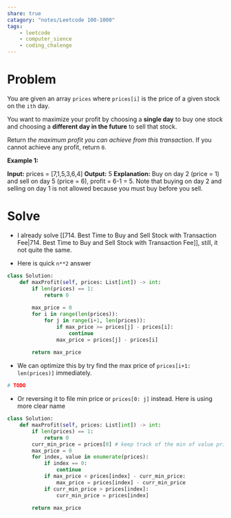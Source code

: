 ```yaml
---
share: true
catagory: "notes/Leetcode 100-1000"
tags:
    - leetcode
    - computer_sience
    - coding_chalenge
---
```


# Problem

You are given an array `prices` where `prices[i]` is the price of a given stock on the `ith` day.

You want to maximize your profit by choosing a **single day** to buy one stock and choosing a **different day in the future** to sell that stock.

Return _the maximum profit you can achieve from this transaction_. If you cannot achieve any profit, return `0`.

**Example 1:**

**Input:** prices = [7,1,5,3,6,4]
**Output:** 5
**Explanation:** Buy on day 2 (price = 1) and sell on day 5 (price = 6), profit = 6-1 = 5.
Note that buying on day 2 and selling on day 1 is not allowed because you must buy before you sell.

# Solve
- I already solve [[714. Best Time to Buy and Sell Stock with Transaction Fee|714. Best Time to Buy and Sell Stock with Transaction Fee]], still, it not quite the same.

- Here is quick `n**2` answer
```python
class Solution:
    def maxProfit(self, prices: List[int]) -> int:
        if len(prices) == 1:
            return 0
        
        max_price = 0
        for i in range(len(prices)):
            for j in range(i+1, len(prices)):
                if max_price >= prices[j] - prices[i]:
                    continue
                max_price = prices[j] - prices[i]
        
        return max_price
```

- We can optimize this by try find the max price of  `prices[i+1: len(prices)]` immediately. 
```python
# TODO
```
- Or reversing it to file min price or `prices[0: j]` instead. Here is using more clear name
```python
class Solution:
    def maxProfit(self, prices: List[int]) -> int:
        if len(prices) == 1:
            return 0
        curr_min_price = prices[0] # keep track of the min of value price[0:index-1]
        max_price = 0
        for index, value in enumerate(prices):
            if index == 0:
                continue
            if max_price < prices[index] - curr_min_price:
                max_price = prices[index] - curr_min_price
            if curr_min_price > prices[index]:
                curr_min_price = prices[index]

        return max_price
```
